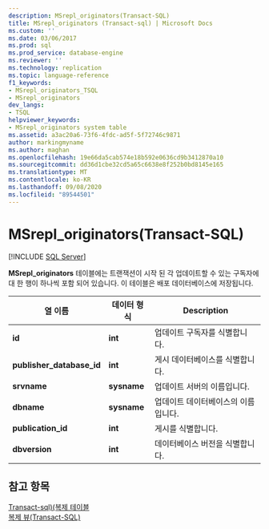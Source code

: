 ```yaml
---
description: MSrepl_originators(Transact-SQL)
title: MSrepl_originators (Transact-sql) | Microsoft Docs
ms.custom: ''
ms.date: 03/06/2017
ms.prod: sql
ms.prod_service: database-engine
ms.reviewer: ''
ms.technology: replication
ms.topic: language-reference
f1_keywords:
- MSrepl_originators_TSQL
- MSrepl_originators
dev_langs:
- TSQL
helpviewer_keywords:
- MSrepl_originators system table
ms.assetid: a3ac20a6-73f6-4fdc-ad5f-5f72746c9871
author: markingmyname
ms.author: maghan
ms.openlocfilehash: 19e66da5cab574e18b592e0636cd9b3412870a10
ms.sourcegitcommit: dd36d1cbe32cd5a65c6638e8f252b0bd8145e165
ms.translationtype: MT
ms.contentlocale: ko-KR
ms.lasthandoff: 09/08/2020
ms.locfileid: "89544501"
---
```

# <a name="msrepl_originators-transact-sql"></a>MSrepl_originators(Transact-SQL)
[!INCLUDE [SQL Server](../../includes/applies-to-version/sqlserver.md)]

  **MSrepl_originators** 테이블에는 트랜잭션이 시작 된 각 업데이트할 수 있는 구독자에 대 한 행이 하나씩 포함 되어 있습니다. 이 테이블은 배포 데이터베이스에 저장됩니다.  
  
|열 이름|데이터 형식|Description|  
|-----------------|---------------|-----------------|  
|**id**|**int**|업데이트 구독자를 식별합니다.|  
|**publisher_database_id**|**int**|게시 데이터베이스를 식별합니다.|  
|**srvname**|**sysname**|업데이트 서버의 이름입니다.|  
|**dbname**|**sysname**|업데이트 데이터베이스의 이름입니다.|  
|**publication_id**|**int**|게시를 식별합니다.|  
|**dbversion**|**int**|데이터베이스 버전을 식별합니다.|  
  
## <a name="see-also"></a>참고 항목  
 [Transact-sql&#41;&#40;복제 테이블 ](../../relational-databases/system-tables/replication-tables-transact-sql.md)   
 [복제 뷰&#40;Transact-SQL&#41;](../../relational-databases/system-views/replication-views-transact-sql.md)  
  
  
